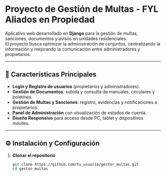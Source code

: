#  Proyecto de Gestión de Multas - FYL Aliados en Propiedad

Aplicativo web desarrollado en **Django** para la gestión de multas, sanciones, documentos y avisos en unidades residenciales.  
El proyecto busca optimizar la administración de conjuntos, centralizando la información y mejorando la comunicación entre administradores y propietarios.

---

## 📌 Características Principales
-  **Login y Registro de usuarios** (propietarios y administradores).
-  **Gestión de Documentos**: subida y consulta de manuales, circulares y boletines.
-  **Gestión de Multas y Sanciones**: registro, evidencias y notificaciones a propietarios.
-  **Panel de Administración** con visualización de estados de cuenta.
-  **Diseño Responsivo** para acceso desde PC, tablet y dispositivos móviles.

---

## ⚙️ Instalación y Configuración

1. **Clonar el repositorio**
   ```bash
   git clone https://github.com/tu_usuario/gestor_multas.git
   cd gestor_multas
